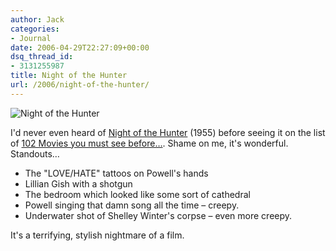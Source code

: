 ```yaml
---
author: Jack
categories:
- Journal
date: 2006-04-29T22:27:09+00:00
dsq_thread_id:
- 3131255987
title: Night of the Hunter
url: /2006/night-of-the-hunter/
---
```


![Night of the Hunter][1] 

I'd never even heard of [Night of the Hunter][1] (1955) before seeing it on the list of [102 Movies you must see before&#8230;][2]. Shame on me, it's wonderful. Standouts&#8230; 

* The "LOVE/HATE" tattoos on Powell's hands 
* Lillian Gish with a shotgun 
* The bedroom which looked like some sort of cathedral 
* Powell singing that damn song all the time &#8211; creepy. 
* Underwater shot of Shelley Winter's corpse &#8211; even more creepy. 

It's a terrifying, stylish nightmare of a film. 


[1]: /files/nightofthehunter.jpg
[2]: http://www.rottentomatoes.com/m/night_of_the_hunter/